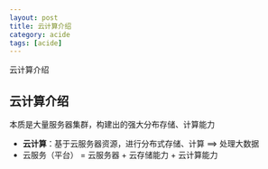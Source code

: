 ```yaml
---
layout: post
title: 云计算介绍 
category: acide
tags: [acide]
---
```


云计算介绍

## 云计算介绍
本质是大量服务器集群，构建出的强大分布存储、计算能力

- **云计算**：基于云服务器资源，进行分布式存储、计算 ==> 处理大数据         
- 云服务（平台） = 云服务器 + 云存储能力 + 云计算能力  

